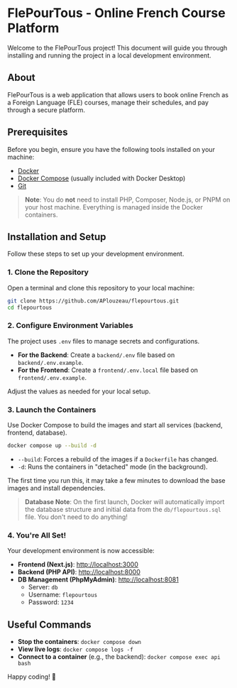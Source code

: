 # FlePourTous - Online French Course Platform

Welcome to the FlePourTous project! This document will guide you through installing and running the project in a local development environment.

## About

FlePourTous is a web application that allows users to book online French as a Foreign Language (FLE) courses, manage their schedules, and pay through a secure platform.

## Prerequisites

Before you begin, ensure you have the following tools installed on your machine:

*   [Docker](https://www.docker.com/products/docker-desktop/)
*   [Docker Compose](https://docs.docker.com/compose/install/) (usually included with Docker Desktop)
*   [Git](https://git-scm.com/)

> **Note**: You do **not** need to install PHP, Composer, Node.js, or PNPM on your host machine. Everything is managed inside the Docker containers.

## Installation and Setup

Follow these steps to set up your development environment.

### 1. Clone the Repository

Open a terminal and clone this repository to your local machine:

```bash
git clone https://github.com/APlouzeau/flepourtous.git
cd flepourtous
```

### 2. Configure Environment Variables

The project uses `.env` files to manage secrets and configurations.

*   **For the Backend**: Create a `backend/.env` file based on `backend/.env.example`.
*   **For the Frontend**: Create a `frontend/.env.local` file based on `frontend/.env.example`.

Adjust the values as needed for your local setup.

### 3. Launch the Containers

Use Docker Compose to build the images and start all services (backend, frontend, database).

```bash
docker compose up --build -d
```

*   `--build`: Forces a rebuild of the images if a `Dockerfile` has changed.
*   `-d`: Runs the containers in "detached" mode (in the background).

The first time you run this, it may take a few minutes to download the base images and install dependencies.

> **Database Note**: On the first launch, Docker will automatically import the database structure and initial data from the `db/flepourtous.sql` file. You don't need to do anything!

### 4. You're All Set!

Your development environment is now accessible:

*   **Frontend (Next.js)**: [http://localhost:3000](http://localhost:3000)
*   **Backend (PHP API)**: [http://localhost:8000](http://localhost:8000)
*   **DB Management (PhpMyAdmin)**: [http://localhost:8081](http://localhost:8081)
    *   Server: `db`
    *   Username: `flepourtous`
    *   Password: `1234`

## Useful Commands

*   **Stop the containers**: `docker compose down`
*   **View live logs**: `docker compose logs -f`
*   **Connect to a container** (e.g., the backend): `docker compose exec api bash`

Happy coding! 🚀
